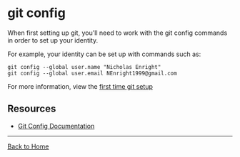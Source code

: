 # git config

When first setting up git, you'll need to work with the git config commands in order to set up your identity.

For example, your identity can be set up with commands such as:
```
git config --global user.name "Nicholas Enright"
git config --global user.email NEnright1999@gmail.com
```

For more information, view the [first time git setup](https://git-scm.com/book/en/v2/Getting-Started-First-Time-Git-Setup)

## Resources
- [Git Config Documentation](https://git-scm.com/docs/git-config)
---
[Back to Home](../README.md)